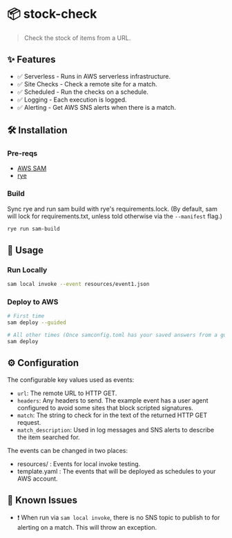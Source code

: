 # 📦 stock-check

> Check the stock of items from a URL.

## ✨ Features

- ✅ Serverless - Runs in AWS serverless infrastructure.
- ✅ Site Checks - Check a remote site for a match.
- ✅ Scheduled - Run the checks on a schedule.
- ✅ Logging - Each execution is logged.
- ✅ Alerting - Get AWS SNS alerts when there is a match.

## 🛠 Installation

### Pre-reqs

- [AWS SAM](https://docs.aws.amazon.com/serverless-application-model/latest/developerguide/serverless-getting-started.html)
- [rye](https://rye.astral.sh/)

### Build

Sync rye and run sam build with rye's requirements.lock. (By default, sam will lock for requirements.txt, unless told otherwise via the `--manifest` flag.)

```bash
rye run sam-build
```

## 🚀 Usage

### Run Locally

```bash
sam local invoke --event resources/event1.json
```

### Deploy to AWS

```bash
# First time
sam deploy --guided

# All other times (Once samconfig.toml has your saved answers from a guided deploy.)
sam deploy
```

## ⚙️ Configuration

The configurable key values used as events:

- `url`: The remote URL to HTTP GET.
- `headers`: Any headers to send. The example event has a user agent configured to avoid some sites that block scripted signatures.
- `match`: The string to check for in the text of the returned HTTP GET request.
- `match_description`: Used in log messages and SNS alerts to describe the item searched for.

The events can be changed in two places:

- resources/ : Events for local invoke testing.
- template.yaml : The events that will be deployed as schedules to your AWS account.

## 🐞 Known Issues

- ❗ When run via `sam local invoke`, there is no SNS topic to publish to for alerting on a match. This will throw an exception.
